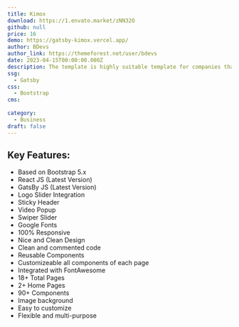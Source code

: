```yaml
---
title: Kimox
download: https://1.envato.market/zNN32O
github: null
price: 16
demo: https://gatsby-kimox.vercel.app/
author: BDevs
author_link: https://themeforest.net/user/bdevs
date: 2023-04-15T00:00:00.000Z
description: The template is highly suitable template for companies that offer web design, web development, internet services, digital marketing, SEO services and all other internet marketing and services related agencies and businesses.
ssg:
  - Gatsby
css:
  - Bootstrap
cms:
   
category:
  - Business
draft: false
---
```

## Key Features:

- Based on Bootstrap 5.x
- React JS (Latest Version)
- GatsBy JS (Latest Version)
- Logo Slider Integration
- Sticky Header
- Video Popup
- Swiper Slider
- Google Fonts
- 100% Responsive
- Nice and Clean Design
- Clean and commented code
- Reusable Components
- Customizeable all components of each page
- Integrated with FontAwesome
- 18+ Total Pages
- 2+ Home Pages
- 90+ Components
- Image background
- Easy to customize
- Flexible and multi-purpose
